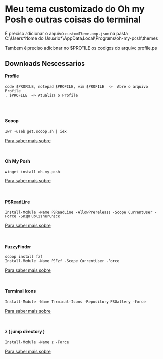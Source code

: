 # Meu tema customizado do Oh my Posh e outras coisas do terminal



É preciso adicionar o arquivo ```customTheme.omp.json```  na pasta C:\Users\*Nome do Usuario*\AppData\Local\Programs\oh-my-posh\themes

Tambem é preciso adicionar no $PROFILE os codigos do arquivo profile.ps



## Downloads Nescessarios

#### Profile

```
code $PROFILE, notepad $PROFILE, vim $PROFILE  ~>  Abre o arquivo Profile
. $PROFILE  ~> Atualiza o Profile
```

<br>
<br>


#### Scoop 

```
Iwr -useb get.scoop.sh | iex
```

<a href="https://scoop.sh">Para saber mais sobre</a>

<br>


#### Oh My Posh 

```
winget install oh-my-posh
```

<a href="https://ohmyposh.dev">Para saber mais sobre</a>

<br>


#### PSReadLine 

```
Install-Module -Name PSReadLine -AllowPrerelease -Scope CurrentUser -Force -SkipPublisherCheck
```

<a href="https://docs.microsoft.com/pt-br/powershell/module/psreadline/about/about_psreadline?view=powershell-7.2">Para saber mais sobre</a>

<br>


#### FuzzyFinder

```
scoop install fzf
Install-Module -Name PSFzf -Scope CurrentUser -Force
```

<a href="https://github.com/junegunn/fzf">Para saber mais sobre</a>

<br>


#### Terminal Icons 

```
Install-Module -Name Terminal-Icons -Repository PSGallery -Force
```

<a href="https://github.com/devblackops/Terminal-Icons">Para saber mais sobre</a>

<br>


#### z ( jump directory )
```
Install-Module -Name z -Force
```

<a href="https://github.com/rupa/z">Para saber mais sobre</a>
